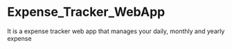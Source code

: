 # Expense_Tracker_WebApp
It is a expense tracker web app that manages your daily, monthly and yearly expense
